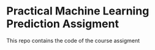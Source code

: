 # Practical Machine Learning Prediction Assigment 

This repo contains the code of the course assigment
